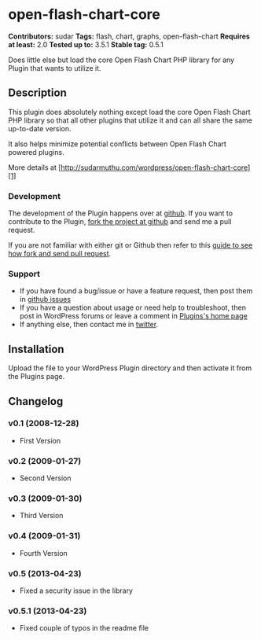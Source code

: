 # open-flash-chart-core #
**Contributors:** sudar 
**Tags:** flash, chart, graphs, open-flash-chart
**Requires at least:** 2.0
**Tested up to:** 3.5.1
**Stable tag:** 0.5.1
	
Does little else but load the core Open Flash Chart PHP library for any Plugin that wants to utilize it.
	
## Description ##

This plugin does absolutely nothing except load the core Open Flash Chart PHP library so that all other plugins that utilize it and can all share the same up-to-date version.

It also helps minimize potential conflicts between Open Flash Chart powered plugins.

More details at [http://sudarmuthu.com/wordpress/open-flash-chart-core][1]

### Development

The development of the Plugin happens over at [github](http://github.com/sudar/open-flash-chart-core). If you want to contribute to the Plugin, [fork the project at github](http://github.com/sudar/open-flash-chart-core) and send me a pull request.

If you are not familiar with either git or Github then refer to this [guide to see how fork and send pull request](http://sudarmuthu.com/blog/contributing-to-project-hosted-in-github).

### Support

- If you have found a bug/issue or have a feature request, then post them in [github issues](https://github.com/sudar/open-flash-chart-core/issues)
- If you have a question about usage or need help to troubleshoot, then post in WordPress forums or leave a comment in [Plugins's home page][1]
- If anything else, then contact me in [twitter][2].

 [1]: http://sudarmuthu.com/wordpress/open-flash-chart-core
 [2]: http://twitter.com/sudarmuthu

## Installation ##

Upload the file to your WordPress Plugin directory and then activate it from the Plugins page.

## Changelog ##

### v0.1 (2008-12-28) 
* First Version

### v0.2 (2009-01-27) 
* Second Version

### v0.3 (2009-01-30) 
* Third Version

### v0.4 (2009-01-31) 
* Fourth Version

### v0.5 (2013-04-23)
* Fixed a security issue in the library

### v0.5.1 (2013-04-23)
* Fixed couple of typos in the readme file
